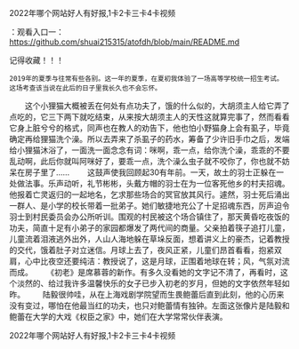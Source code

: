 2022年哪个网站好人有好报,1卡2卡三卡4卡视频

：观看入口一：https://github.com/shuai215315/atofdh/blob/main/README.md


记得收藏！！！



	2019年的夏季与往常有些各别。这一年的夏季，在夏初我体验了一场高等学校统一招生考试。这场考查该当说在此后的日子里我长久也不会忘怀。
　　这个小狸猫大概被丢在何处有点功夫了，饿的什么似的，大胡须主人给它弄了点吃的，它三下两下就吃结束，从来按大胡须主人的天性这就算完事了，然而看看它身上脏兮兮的格式，同声也在教人的劝告下，他也怕小野猫身上会有虱子，毕竟确定再给狸猫洗个澡。所以去弄来了杀虱子的药水，筹备了少许旧手巾之后，发端给小狸猫沐浴了，一面洗一面念念有词：咪啊，乖一点，给你洗个澡，乖乖的不要乱动啊，此后你就叫阿咪好了，要乖一点，洗个澡么虫子就不咬你了，你也就不妨呆在房子里了……
　　这鼓声使我回顾起30有年前。一天，故土的羽士正躲在一处做法事。乐声动听，礼节彬彬，头戴方帽的羽士在为一位客死他乡的村夫招魂。他报着亡灵返归的一起地名，乞求那些场合的冥官放其风行。遽然，羽士死后涌出一群人、是小学的校长带着一批弟子。她们敏捷地充公了十足招魂东西，厉声迫令羽士到村民委员会办公所听训。围观的村民被这个场合镇住了，那天黄昏吃夜饭的功夫，简直十足有小弟子的家园都爆发了两代间的商量。父亲拍着筷子追打儿童，儿童流着泪液逃外出外，人山人海地躲在草垛反面，想着讲义上的豪杰，记着教授的交代，饿着肚子对立迷信。月球上去了，夜风正紧，儿童们昂首看看，抱紧双肩，心中比夜空还要纯洁：教授说了，这是月球，正围着地球在转；风，气氛对流而成。
　　《初老》是席慕蓉的新作。有多久没看她的文字记不清了，再看时，这个淡然的、给过我许多温馨快乐的女子已步入初老的岁月，但她的文字依然年轻如昨。
　　陆毅很帅哇，从在上海戏剧学院望而生畏鲍蕾后直到此刻，他的心历来没有变过，哪怕在他最当红的功夫，也只对鲍蕾情有独钟。左面这张像片是陆毅和鲍蕾在大学的大戏《权臣之家》中，她们在大学常常伙伴表演。







2022年哪个网站好人有好报,1卡2卡三卡4卡视频

